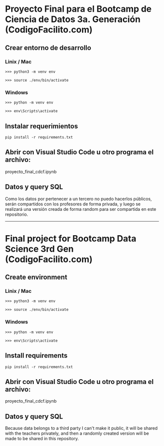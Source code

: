 # Proyecto Final para el Bootcamp de Ciencia de Datos 3a. Generación (CodigoFacilito.com)


## Crear entorno de desarrollo

### Linix / Mac
```
>>> python3 -m venv env
```

```
>>> source ./env/bin/activate
```

### Windows
```
>>> python -m venv env
```

```
>>> env\Scripts\activate
```

## Instalar requerimientos
```
pip install -r requirements.txt
```

## Abrir con Visual Studio Code u otro programa el archivo:
proyecto_final_cdcf.ipynb

## Datos y query SQL
Como los datos por pertenecer a un tercero no puedo hacerlos públicos, serán compartidos con los profesores de forma privada, y luego se realizará una versión creada de forma random para ser compartida en este repositorio.


---------------------------


# Final project for Bootcamp Data Science 3rd Gen (CodigoFacilito.com)


## Create environment

### Linix / Mac
```
>>> python3 -m venv env
```

```
>>> source ./env/bin/activate
```

### Windows
```
>>> python -m venv env
```

```
>>> env\Scripts\activate
```

## Install requirements
```
pip install -r requirements.txt
```

## Abrir con Visual Studio Code u otro programa el archivo:
proyecto_final_cdcf.ipynb

## Datos y query SQL
Because data belongs to a third party I can't make it public, it will be shared with the teachers privately, and then a randomly created version will be made to be shared in this repository.
